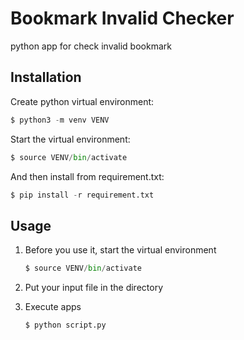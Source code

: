 # Bookmark Invalid Checker

python app for check invalid bookmark 

## Installation

Create python virtual environment:

```python
$ python3 -m venv VENV
```

Start the virtual environment:

```python
$ source VENV/bin/activate
```

And then install from requirement.txt:

```python
$ pip install -r requirement.txt
```


## Usage

1. Before you use it, start the virtual environment

   ```python
   $ source VENV/bin/activate
   ```

2. Put your input file in the directory

3. Execute apps

   ```python
   $ python script.py
   ```

